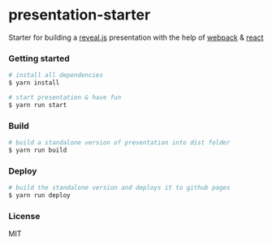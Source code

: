 # presentation-starter

Starter for building a [reveal.js] presentation with the help of [webpack] & [react]

### Getting started

```bash
# install all dependencies
$ yarn install

# start presentation & have fun
$ yarn run start
```

### Build

```bash
# build a standalone version of presentation into dist folder
$ yarn run build
```

### Deploy
```bash
# build the standalone version and deploys it to github pages
$ yarn run deploy
```

### License

MIT

[reveal.js]: https://github.com/hakimel/reveal.js/
[webpack]: https://github.com/webpack/webpack
[react]: https://github.com/facebook/react
